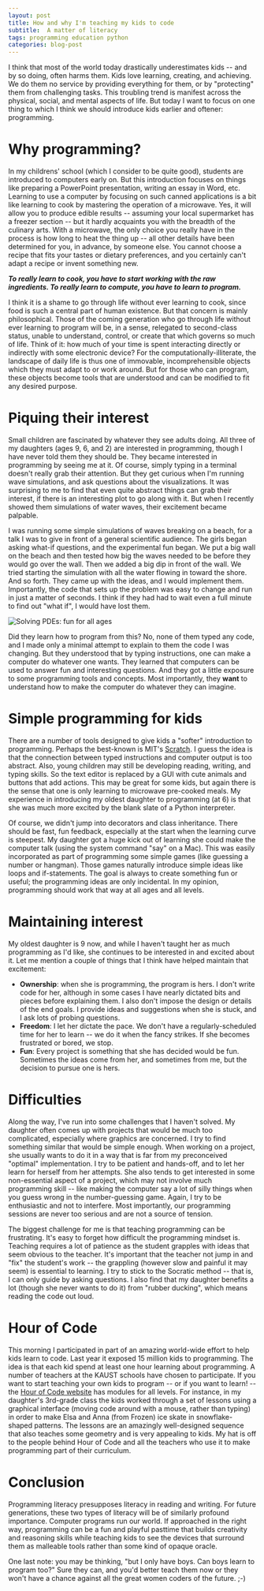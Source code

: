 ```yaml
---
layout: post
title: How and why I'm teaching my kids to code
subtitle:  A matter of literacy
tags: programming education python
categories: blog-post
---
```


I think that most of the world today drastically underestimates kids -- and by
so doing, often harms them.  Kids love learning, creating, and achieving.  We
do them no service by providing everything for them, or by "protecting" them
from challenging tasks.  This troubling trend is manifest across the physical,
social, and mental aspects of life.  But today I want to focus on one thing to
which I think we should introduce kids earlier and oftener: programming.

# Why programming?

In my childrens' school (which I consider to be quite good), students are
introduced to computers early on.  But this introduction focuses on things
like preparing a PowerPoint presentation, writing an essay in Word, etc.
Learning to use a computer by focusing on such canned applications is a bit
like learning to cook by mastering the operation of a microwave.  Yes, it will
allow you to produce edible results -- assuming your local supermarket has a
freezer section -- but it hardly acquaints you with the breadth of the culinary
arts.  With a microwave, the only choice you really have in the process is how
long to heat the thing up -- all other details have been determined for you, in
advance, by someone else.  You cannot choose a recipe that fits your tastes or
dietary preferences, and you certainly can't adapt a recipe or invent something
new.

***To really learn to cook, you have to start working with the raw ingredients.  To really learn to compute, you have to learn to program.***

I think it is a shame to go through life without ever learning to cook, since
food is such a central part of human existence.  But that concern is mainly
philosophical.  Those of the coming generation who go through life without ever
learning to program will be, in a sense, relegated to second-class status,
unable to understand, control, or create that which governs so much of life.
Think of it: how much of your time is spent interacting directly or
indirectly with some electronic device?  For the computationally-illiterate,
the landscape of daily life is thus one of immovable, incomprehensible objects
which they must adapt to or work around.  But for those who can program, these
objects become tools that are understood and can be modified to fit any desired
purpose.

# Piquing their interest

Small children are fascinated by whatever they see adults doing.  All
three of my daughters (ages 9, 6, and 2) are interested in programming, though
I have never told them they should be.  They became interested in programming
by seeing me at it.  Of course, simply typing in a terminal doesn't really grab their
attention.  But they get curious when I'm running wave simulations, and ask
questions about the visualizations.  It was surprising to me to find that even
quite abstract things can grab their interest, if there is an interesting plot
to go along with it.  But when I recently showed them simulations of water
waves, their excitement became palpable.

I was running some simple simulations of waves breaking on a beach, for a talk I was to give in front of a general scientific audience.  The girls began asking what-if questions, and the experimental fun began.  We put a big wall on the beach and then tested how big the waves needed to be before they would go over the wall.  Then we added a big dip in front of the wall.  We tried starting the simulation with all the water flowing in toward the shore.  And so forth.  They came up with the ideas, and I would implement them.  Importantly, the code that sets up the problem was easy to change and run in just a matter of seconds.  I think if they had had to wait even a full minute to find out "what if", I would have lost them.

![Solving PDEs: fun for all ages](/assets/img/shallow_water_fun.jpg)

Did they learn how to program from this?  No, none of them typed any code, and I made only a minimal attempt to explain to them the code I was changing.  But they understood that by typing instructions, one can make a computer do whatever one wants.  They learned that computers can be used to answer fun and interesting questions.  And they got a little exposure to some programming tools and concepts.  Most importantly, they **want** to understand how to make the computer do whatever they can imagine.


# Simple programming for kids

There are a number of tools designed to give kids a "softer" introduction to programming.  Perhaps the best-known is MIT's [Scratch]().  I guess the idea is that the connection between typed instructions and computer output is too abstract.  Also, young children may still be developing reading, writing, and typing skills.  So the text editor is replaced by a GUI with cute animals and buttons that add actions.  This may be great for some kids, but again there is the sense that one is only learning to microwave pre-cooked meals.  My experience in introducing my oldest daughter to programming (at 6) is that she was much more excited by the blank slate of a Python interpreter.

Of course, we didn't jump into decorators and class inheritance.  There should be fast, fun feedback, especially at the start when the learning curve is steepest.  My daughter got a huge kick out of learning she could make the computer talk (using the system command "say" on a Mac).  This was easily incorporated as part of programming some simple games (like guessing a number or hangman).  Those games naturally introduce simple ideas like loops and if-statements.   The goal is always to create something fun or useful; the programming ideas are only incidental.  In my opinion, programming should work that way at all ages and all levels.

# Maintaining interest

My oldest daughter is 9 now, and while I haven't taught her as much programming as I'd like, she continues to be interested in and excited about it.  Let me mention a couple of things that I think have helped maintain that excitement:

- **Ownership**: when she is programming, the program is hers.  I don't write code for her, although in some cases I have nearly dictated bits and pieces before explaining them.  I also don't impose the design or details of the end goals.  I provide ideas and suggestions when she is stuck, and I ask lots of probing questions.
- **Freedom**: I let her dictate the pace.  We don't have a regularly-scheduled time for her to learn -- we do it when the fancy strikes.  If she becomes frustrated or bored, we stop.
- **Fun**: Every project is something that she has decided would be fun.  Sometimes the ideas come from her, and sometimes from me, but the decision to pursue one is hers.

# Difficulties

Along the way, I've run into some challenges that I haven't solved.  My
daughter often comes up with projects that would be much too complicated,
especially where graphics are concerned.  I try to find something similar that
would be simple enough.  When working on a project, she usually wants to do it
in a way that is far from my preconceived "optimal" implementation.  I try to
be patient and hands-off, and to let her learn for herself from her attempts.
She also tends to get interested in some non-essential aspect of a project,
which may not involve much programming skill -- like making the computer say a
lot of silly things when you guess wrong in the number-guessing game.  Again, I
try to be enthusiastic and not to interfere.  Most importantly, our programming
sessions are never too serious and are not a source of tension.

The biggest challenge for me is that teaching programming can be frustrating.
It's easy to forget how difficult the programming mindset is.  Teaching requires
a lot of patience as the student grapples with ideas that seem obvious to the teacher.
It's important that the teacher not jump in and "fix" the student's work -- the
grappling (however slow and painful it may seem) is essential to learning.
I try to stick to the Socratic method -- that is, I can only guide by asking questions.
I also find that my daughter benefits a lot (though she never wants to do it)
from "rubber ducking", which means reading the code out loud.

# Hour of Code

This morning I participated in part of an amazing world-wide effort to help kids
learn to code.  Last year it exposed 15 million kids to programming.  The idea
is that each kid spend at least one hour learning about programming.  A number of
teachers at the KAUST schools have chosen to participate.  If you want to start
teaching your own kids to program -- or if you want to learn! -- the [Hour of
Code website](http://hourofcode.com/us)
has modules for all levels.  For instance, in my daughter's 3rd-grade class
the kids worked through a set of lessons using a graphical interface (moving
code around with a mouse, rather than typing) in order to make Elsa and Anna (from 
Frozen) ice skate in snowflake-shaped patterns.  The lessons are an amazingly
well-designed sequence that also teaches some geometry and is very appealing
to kids.  My hat is off to the people behind Hour of Code and all the teachers
who use it to make programming part of their curriculum.

# Conclusion

Programming literacy presupposes literacy in reading and writing.  For future
generations, these two types of literacy will be of similarly profound
importance.  Computer programs run our world.  If approached in the right way,
programming can be a fun and playful pasttime that builds creativity and
reasoning skills while teaching kids to see the devices that surround them as
malleable tools rather than some kind of opaque oracle.

One last note: you may be thinking, "but I only have boys.  Can boys learn to
program too?" Sure they can, and you'd better teach them now or they won't have
a chance against all the great women coders of the future.  ;-)
